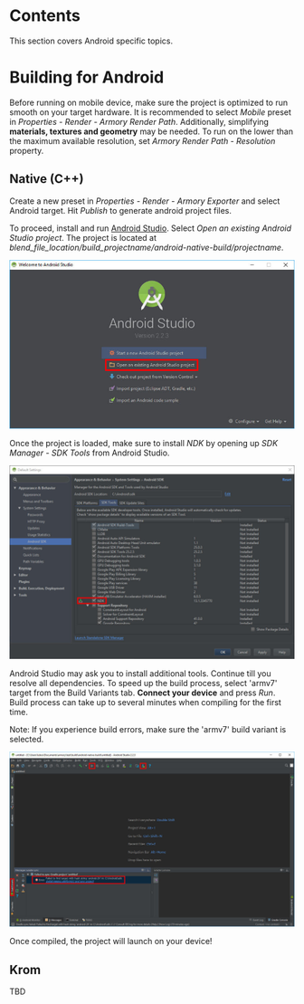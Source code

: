 # Contents

This section covers Android specific topics.

# Building for Android

Before running on mobile device, make sure the project is optimized to run smooth on your target hardware. It is recommended to select *Mobile* preset in  *Properties - Render - Armory Render Path*. Additionally, simplifying **materials, textures and geometry** may be needed. To run on the lower than the maximum available resolution, set *Armory Render Path - Resolution* property.

## Native (C++)

Create a new preset in *Properties - Render - Armory Exporter* and select Android target. Hit *Publish* to generate android project files.

To proceed, install and run [Android Studio](https://developer.android.com/studio/index.html). Select *Open an existing Android Studio project*. The project is located at *blend_file_location/build_projectname/android-native-build/projectname*.

![](/platforms/img/android/2.jpg)

Once the project is loaded, make sure to install *NDK* by opening up *SDK Manager - SDK Tools* from Android Studio.

![](/platforms/img/android/3.jpg)

Android Studio may ask you to install additional tools. Continue till you resolve all dependencies. To speed up the build process, select 'armv7' target from the Build Variants tab. **Connect your device** and press *Run*. Build process can take up to several minutes when compiling for the first time.

Note: If you experience build errors, make sure the 'armv7' build variant is selected.

![](/platforms/img/android/4.jpg)

Once compiled, the project will launch on your device!

## Krom

TBD
